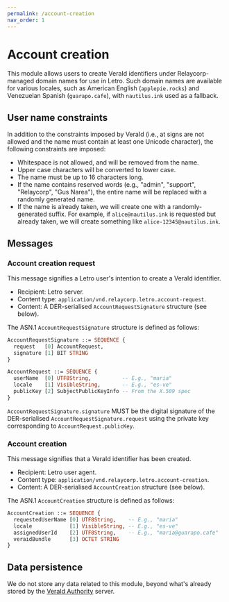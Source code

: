 ```yaml
---
permalink: /account-creation
nav_order: 1
---
```


# Account creation

This module allows users to create VeraId identifiers under Relaycorp-managed domain names for use in Letro. Such domain names are available for various locales, such as American English (`applepie.rocks`) and Venezuelan Spanish (`guarapo.cafe`), with `nautilus.ink` used as a fallback.

## User name constraints

In addition to the constraints imposed by VeraId (i.e., at signs are not allowed and the name must contain at least one Unicode character), the following constraints are imposed:

- Whitespace is not allowed, and will be removed from the name.
- Upper case characters will be converted to lower case.
- The name must be up to 16 characters long.
- If the name contains reserved words (e.g., "admin", "support", "Relaycorp", "Gus Narea"), the entire name will be replaced with a randomly generated name.
- If the name is already taken, we will create one with a randomly-generated suffix. For example, if `alice@nautilus.ink` is requested but already taken, we will create something like `alice-12345@nautilus.ink`.

## Messages

### Account creation request

This message signifies a Letro user's intention to create a VeraId identifier.

- Recipient: Letro server.
- Content type: `application/vnd.relaycorp.letro.account-request`.
- Content: A DER-serialised `AccountRequestSignature` structure (see below).

The ASN.1 `AccountRequestSignature` structure is defined as follows:

```asn1
AccountRequestSignature ::= SEQUENCE {
  request   [0] AccountRequest,
  signature [1] BIT STRING
}

AccountRequest ::= SEQUENCE {
  userName  [0] UTF8String,          -- E.g., "maria"
  locale    [1] VisibleString,       -- E.g., "es-ve"
  publicKey [2] SubjectPublicKeyInfo -- From the X.509 spec
}
```

`AccountRequestSignature.signature` MUST be the digital signature of the DER-serialised `AccountRequestSignature.request` using the private key corresponding to `AccountRequest.publicKey`.

### Account creation

This message signifies that a VeraId identifier has been created.

- Recipient: Letro user agent.
- Content type: `application/vnd.relaycorp.letro.account-creation`.
- Content: A DER-serialised `AccountCreation` structure (see below).

The ASN.1 `AccountCreation` structure is defined as follows:

```asn1
AccountCreation ::= SEQUENCE {
  requestedUserName [0] UTF8String,    -- E.g., "maria"
  locale            [1] VisibleString, -- E.g., "es-ve"
  assignedUserId    [2] UTF8String,    -- E.g., "maria@guarapo.cafe"
  veraidBundle      [3] OCTET STRING
}
```

## Data persistence

We do not store any data related to this module, beyond what's already stored by the [VeraId Authority](https://docs.relaycorp.tech/veraid-authority/) server.
